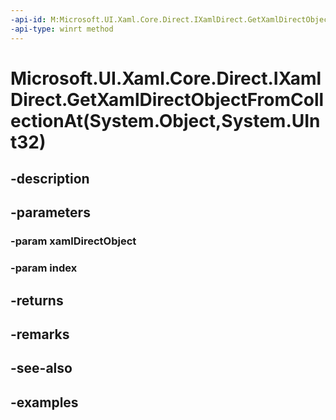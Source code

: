 ```yaml
---
-api-id: M:Microsoft.UI.Xaml.Core.Direct.IXamlDirect.GetXamlDirectObjectFromCollectionAt(System.Object,System.UInt32)
-api-type: winrt method
---
```


# Microsoft.UI.Xaml.Core.Direct.IXamlDirect.GetXamlDirectObjectFromCollectionAt(System.Object,System.UInt32)

<!--
public object GetXamlDirectObjectFromCollectionAt (object xamlDirectObject, uint index);
-->

## -description

## -parameters

### -param xamlDirectObject

### -param index

## -returns

## -remarks

## -see-also

## -examples


